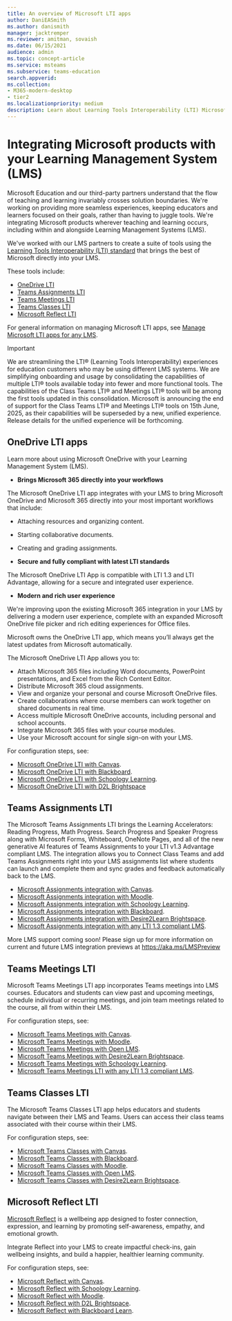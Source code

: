 ```yaml
---
title: An overview of Microsoft LTI apps
author: DaniEASmith
ms.author: danismith
manager: jacktremper
ms.reviewer: amitman, sovaish
ms.date: 06/15/2021
audience: admin
ms.topic: concept-article
ms.service: msteams
ms.subservice: teams-education
search.appverid: 
ms.collection: 
- M365-modern-desktop
- tier2
ms.localizationpriority: medium
description: Learn about Learning Tools Interoperability (LTI) Microsoft apps, and how they will help educators when integrating Microsoft apps into their Learning Management System (LMS).
---
```


# Integrating Microsoft products with your Learning Management System (LMS)

Microsoft Education and our third-party partners understand that the flow of teaching and learning invariably crosses solution boundaries. We're working on providing more seamless experiences, keeping educators and learners focused on their goals, rather than having to juggle tools. We're integrating Microsoft products wherever teaching and learning occurs, including within and alongside Learning Management Systems (LMS).

We've worked with our LMS partners to create a suite of tools using the [Learning Tools Interoperability (LTI) standard](https://www.imsglobal.org/activity/learning-tools-interoperability) that brings the best of Microsoft directly into your LMS.

These tools include:

- [OneDrive LTI](#onedrive-lti-apps)
- [Teams Assignments LTI](#teams-assignments-lti)
- [Teams Meetings LTI](#teams-meetings-lti)
- [Teams Classes LTI](#teams-classes-lti)
- [Microsoft Reflect LTI](#microsoft-reflect-lti)

For general information on managing Microsoft LTI apps, see [Manage Microsoft LTI apps for any LMS](manage-microsoft-one-lti.md).

> [!IMPORTANT]
> We are streamlining the LTI®  (Learning Tools Interoperability) experiences for education customers who may be using different LMS systems. We are simplifying onboarding and usage by consolidating the capabilities of multiple LTI® tools available today into fewer and more functional tools.
> The capabilities of the Class Teams LTI® and Meetings LTI® tools will be among the first tools updated in this consolidation. Microsoft is announcing the end of support for the Class Teams LTI® and Meetings LTI® tools on 15th June, 2025, as their capabilities will be superseded by a new, unified experience. Release details for the unified experience will be forthcoming.  

## OneDrive LTI apps

Learn more about using Microsoft OneDrive with your Learning Management System (LMS).

- **Brings Microsoft 365 directly into your workflows**

The Microsoft OneDrive LTI app integrates with your LMS to bring Microsoft OneDrive and Microsoft 365 directly into your most important workflows that include:

- Attaching resources and organizing content.
- Starting collaborative documents.
- Creating and grading assignments.

- **Secure and fully compliant with latest LTI standards**

The Microsoft OneDrive LTI App is compatible with LTI 1.3 and LTI Advantage, allowing for a secure and integrated user experience.

- **Modern and rich user experience**

We're improving upon the existing Microsoft 365 integration in your LMS by delivering a modern user experience, complete with an expanded Microsoft OneDrive file picker and rich editing experiences for Office files.

Microsoft owns the OneDrive LTI app, which means you’ll always get the latest updates from Microsoft automatically.

The Microsoft OneDrive LTI App allows you to:

- Attach Microsoft 365 files including Word documents, PowerPoint presentations, and Excel from the Rich Content Editor.
- Distribute Microsoft 365 cloud assignments.
- View and organize your personal and course Microsoft OneDrive files.
- Create collaborations where course members can work together on shared documents in real time.
- Access multiple Microsoft OneDrive accounts, including personal and school accounts.
- Integrate Microsoft 365 files with your course modules.
- Use your Microsoft account for single sign-on with your LMS.

For configuration steps, see:

- [Microsoft OneDrive LTI with Canvas](onedrive-lti.md).
- [Microsoft OneDrive LTI with Blackboard](onedrive-lti-blackboard.md).
- [Microsoft OneDrive LTI with Schoology Learning](onedrive-lti-schoology.md).
- [Microsoft OneDrive LTI with D2L Brightspace](onedrive-lti-brightspace.md)

## Teams Assignments LTI
The Microsoft Teams Assignments LTI brings the Learning Accelerators: Reading Progress, Math Progress. Search Progress and Speaker Progress along with Microsoft Forms, Whiteboard, OneNote Pages, and all of the new generative AI features of Teams Assignments to your LTI v1.3 Advantage compliant LMS.
The integration allows you to Connect Class Teams and add Teams Assignments right into your LMS assignments list where students can launch and complete them and sync grades and feedback automatically back to the LMS.

- [Microsoft Assignments integration with Canvas](teams-assignments-with-canvas.md).
- [Microsoft Assignments integration with Moodle](teams-assignments-with-moodle.md).
- [Microsoft Assignments integration with Schoology Learning](teams-assignments-with-schoology.md).
- [Microsoft Assignments integration with Blackboard](teams-assignments-with-blackboard.md).
- [Microsoft Assignments integration with Desire2Learn Brightspace](teams-assignments-with-brightspace.md).
- [Microsoft Assignments integration with any LTI 1.3 compliant LMS](teams-assignments-with-other-lms.md).

More LMS support coming soon! Please sign up for more information on current and future LMS integration previews at https://aka.ms/LMSPreview

## Teams Meetings LTI

Microsoft Teams Meetings LTI app incorporates Teams meetings into LMS courses. Educators and students can view past and upcoming meetings, schedule individual or recurring meetings, and join team meetings related to the course, all from within their LMS.

For configuration steps, see:

- [Microsoft Teams Meetings with Canvas](teams-meetings-with-canvas.md).
- [Microsoft Teams Meetings with Moodle](teams-classes-meetings-with-moodle.md).
- [Microsoft Teams Meetings with Open LMS](open-lms-teams-classes-and-meetings.md).
- [Microsoft Teams Meetings with Desire2Learn Brightspace](teams-classes-meetings-with-brightspace.md).
- [Microsoft Teams Meetings with Schoology Learning](teams-classes-and-meetings-with-schoology.md).
- [Microsoft Teams Meetings LTI with any LTI 1.3 compliant LMS](integrate-with-other-lms.md).

## Teams Classes LTI

The Microsoft Teams Classes LTI app helps educators and students navigate between their LMS and Teams. Users can access their class teams associated with their course within their LMS.

For configuration steps, see:

- [Microsoft Teams Classes with Canvas](teams-classes-with-canvas.md).
- [Microsoft Teams Classes with Blackboard](teams-classes-with-blackboard.md).
- [Microsoft Teams Classes with Moodle](teams-classes-meetings-with-moodle.md).
- [Microsoft Teams Classes with Open LMS](open-lms-teams-classes-and-meetings.md).
- [Microsoft Teams Classes with Desire2Learn Brightspace](teams-classes-meetings-with-brightspace.md).

## Microsoft Reflect LTI

[Microsoft Reflect](https://reflect.microsoft.com) is a wellbeing app designed to foster connection, expression, and learning by promoting self-awareness, empathy, and emotional growth.

Integrate Reflect into your LMS to create impactful check-ins, gain wellbeing insights, and build a happier, healthier learning community.

For configuration steps, see:

- [Microsoft Reflect with Canvas](reflect-lti-canvas.md).
- [Microsoft Reflect with Schoology Learning](reflect-lti-schoology.md).
- [Microsoft Reflect with Moodle](reflect-lti-moodle.md).
- [Microsoft Reflect with D2L Brightspace](reflect-lti-brightspace.md).
- [Microsoft Reflect with Blackboard Learn](reflect-lti-blackboard.md).
